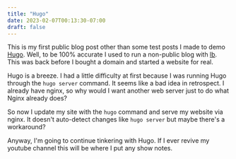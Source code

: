 ```yaml
---
title: "Hugo"
date: 2023-02-07T00:13:30-07:00
draft: false
---
```

This is my first public blog post other than some test posts I made to demo [Hugo](https://www.gohugo.com). Well, to be 100% accurate I used to run a non-public blog with [lb](https://github.com/LukeSmithxyz/lb). This was back before I bought a domain and started a website for real.

Hugo is a breeze. I had a little difficulty at first because I was running Hugo through the `hugo server` command. It seems like a bad idea in retrospect. I already have nginx, so why would I want another web server just to do what Nginx already does?

So now I update my site with the `hugo` command and serve my website via nginx. It doesn't auto-detect changes like `hugo server` but maybe there's a workaround?

Anyway, I'm going to continue tinkering with Hugo. If I ever revive my youtube channel this will be where I put any show notes.
